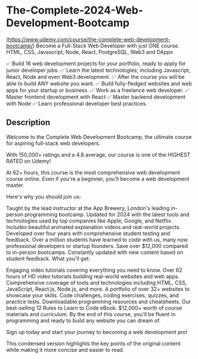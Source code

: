 # The-Complete-2024-Web-Development-Bootcamp

(https://www.udemy.com/course/the-complete-web-development-bootcamp/)
Become a Full-Stack Web Developer with just ONE course. HTML, CSS, Javascript, Node, React, PostgreSQL, Web3 and DApps

✅ Build 16 web development projects for your portfolio, ready to apply for junior developer jobs.
✅ Learn the latest technologies, including Javascript, React, Node and even Web3 development.
✅ After the course you will be able to build ANY website you want.
✅ Build fully-fledged websites and web apps for your startup or business.
✅ Work as a freelance web developer.
✅ Master frontend development with React
✅ Master backend development with Node
✅ Learn professional developer best practices.

## Description
Welcome to the Complete Web Development Bootcamp, the ultimate course for aspiring full-stack web developers.

With 150,000+ ratings and a 4.8 average, our course is one of the HIGHEST RATED on Udemy!

At 62+ hours, this course is the most comprehensive web development course online. Even if you're a beginner, you'll become a web development master.

Here's why you should join us:

Taught by the lead instructor at the App Brewery, London's leading in-person programming bootcamp.
Updated for 2024 with the latest tools and technologies used by top companies like Apple, Google, and Netflix.
Includes beautiful animated explanation videos and real-world projects.
Developed over four years with comprehensive student testing and feedback.
Over a million students have learned to code with us, many now professional developers or startup founders.
Save over $12,000 compared to in-person bootcamps.
Constantly updated with new content based on student feedback.
What you'll get:

Engaging video tutorials covering everything you need to know.
Over 62 hours of HD video tutorials building real-world websites and web apps.
Comprehensive coverage of tools and technologies including HTML, CSS, JavaScript, React.js, Node.js, and more.
A portfolio of over 32+ websites to showcase your skills.
Code challenges, coding exercises, quizzes, and practice tests.
Downloadable programming resources and cheatsheets.
Our best-selling 12 Rules to Learn to Code eBook.
$12,000+ worth of course materials and curriculum.
By the end of this course, you'll be fluent in programming and ready to build any website you can dream of.

Sign up today and start your journey to becoming a web development pro!

This condensed version highlights the key points of the original content while making it more concise and easier to read.
